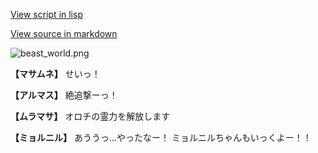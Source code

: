 [View script in lisp](../scripts/100702011.txt)

[View source in markdown](100702011.md)

![beast_world.png](../images/backgrounds/beast_world.png)

**【マサムネ】**
せいっ！

**【アルマス】**
絶追撃ーっ！

**【ムラマサ】**
オロチの霊力を解放します

**【ミョルニル】**
あううっ…やったなー！
ミョルニルちゃんもいっくよー！！